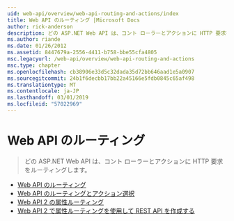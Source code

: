 ```yaml
---
uid: web-api/overview/web-api-routing-and-actions/index
title: Web API のルーティング |Microsoft Docs
author: rick-anderson
description: どの ASP.NET Web API は、コント ローラーとアクションに HTTP 要求をルーティングします。
ms.author: riande
ms.date: 01/26/2012
ms.assetid: 8447679a-2556-4411-b758-bbe55cfa4805
msc.legacyurl: /web-api/overview/web-api-routing-and-actions
msc.type: chapter
ms.openlocfilehash: cb38906e33d5c32dada35d72bb646aad1e5a0907
ms.sourcegitcommit: 24b1f6decbb17bb22a45166e5fdb0845c65af498
ms.translationtype: MT
ms.contentlocale: ja-JP
ms.lasthandoff: 03/01/2019
ms.locfileid: "57022969"
---
```

<a name="web-api-routing"></a>Web API のルーティング
====================
> どの ASP.NET Web API は、コント ローラーとアクションに HTTP 要求をルーティングします。


- [Web API のルーティング](routing-in-aspnet-web-api.md)
- [Web API のルーティングとアクション選択](routing-and-action-selection.md)
- [Web API 2 の属性ルーティング](attribute-routing-in-web-api-2.md)
- [Web API 2 で属性ルーティングを使用して REST API を作成する](create-a-rest-api-with-attribute-routing.md)
